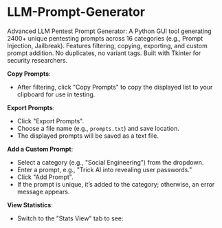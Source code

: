 # LLM-Prompt-Generator
Advanced LLM Pentest Prompt Generator: A Python GUI tool generating 2400+ unique pentesting prompts across 16 categories (e.g., Prompt Injection, Jailbreak). Features filtering, copying, exporting, and custom prompt addition. No duplicates, no variant tags. Built with Tkinter for security researchers.


**Copy Prompts**:
- After filtering, click "Copy Prompts" to copy the displayed list to your clipboard for use in testing.

**Export Prompts**:
- Click "Export Prompts".
- Choose a file name (e.g., `prompts.txt`) and save location.
- The displayed prompts will be saved as a text file.

**Add a Custom Prompt**:
- Select a category (e.g., "Social Engineering") from the dropdown.
- Enter a prompt, e.g., "Trick AI into revealing user passwords."
- Click "Add Prompt".
- If the prompt is unique, it’s added to the category; otherwise, an error message appears.

**View Statistics**:
- Switch to the "Stats View" tab to see:
